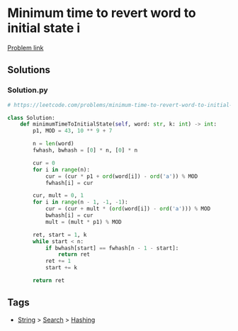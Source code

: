 # Minimum time to revert word to initial state i

[Problem link](https://leetcode.com/problems/minimum-time-to-revert-word-to-initial-state-i)

## Solutions


### Solution.py
```py
# https://leetcode.com/problems/minimum-time-to-revert-word-to-initial-state-i

class Solution:
    def minimumTimeToInitialState(self, word: str, k: int) -> int:
        p1, MOD = 43, 10 ** 9 + 7

        n = len(word)
        fwhash, bwhash = [0] * n, [0] * n

        cur = 0
        for i in range(n):
            cur = (cur * p1 + ord(word[i]) - ord('a')) % MOD
            fwhash[i] = cur

        cur, mult = 0, 1
        for i in range(n - 1, -1, -1):
            cur = (cur + mult * (ord(word[i]) - ord('a'))) % MOD
            bwhash[i] = cur
            mult = (mult * p1) % MOD

        ret, start = 1, k
        while start < n:
            if bwhash[start] == fwhash[n - 1 - start]:
                return ret
            ret += 1
            start += k

        return ret
```
## Tags

* [String](/Collections/string.md#string) > [Search](/Collections/string.md#search) > [Hashing](/Collections/string.md#hashing)
